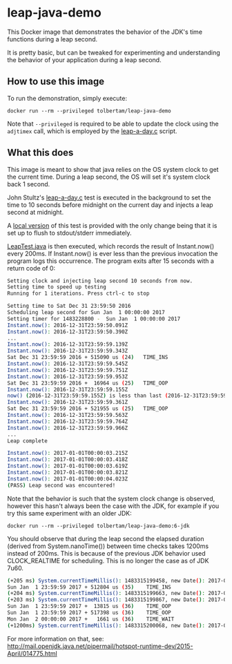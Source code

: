 # leap-java-demo

This Docker image that demonstrates the behavior of the JDK's time functions during a leap second.

It is pretty basic, but can be tweaked for experimenting and understanding the behavior of your application during a leap second.

## How to use this image

To run the demonstration, simply execute:

```
docker run --rm --privileged tolbertam/leap-java-demo
```

Note that `--privileged` is required to be able to update the clock using the `adjtimex` call, which is employed by the [leap-a-day.c][leap-a-day] script.

## What this does

This image is meant to show that java relies on the OS system clock to get the current time.  During a leap second, the OS will set it's system clock back 1 second.

John Stultz's [leap-a-day.c][leap-a-day] test is executed in the background to set the time to 10 seconds before midnight on the current day and injects a leap second at midnight.

A [local version](/leap-a-day.c#L188-L190) of this test is provided with the only change being that it is set up to flush to stdout/stderr immediately.

[LeapTest.java](/LeapTest.java) is then executed, which records the result of Instant.now() every 200ms.  If Instant.now() is ever less than the previous invocation the program logs this occurrence.  The program exits after 15 seconds with a return code of 0:

```sh
Setting clock and injecting leap second 10 seconds from now.
Setting time to speed up testing
Running for 1 iterations. Press ctrl-c to stop

Setting time to Sat Dec 31 23:59:50 2016
Scheduling leap second for Sun Jan  1 00:00:00 2017
Setting timer for 1483228800 -  Sun Jan  1 00:00:00 2017
Instant.now(): 2016-12-31T23:59:50.091Z
Instant.now(): 2016-12-31T23:59:50.390Z
...
Instant.now(): 2016-12-31T23:59:59.139Z
Instant.now(): 2016-12-31T23:59:59.343Z
Sat Dec 31 23:59:59 2016 + 515090 us (24)   TIME_INS
Instant.now(): 2016-12-31T23:59:59.545Z
Instant.now(): 2016-12-31T23:59:59.751Z
Instant.now(): 2016-12-31T23:59:59.953Z
Sat Dec 31 23:59:59 2016 +  16964 us (25)   TIME_OOP
Instant.now(): 2016-12-31T23:59:59.155Z
now() (2016-12-31T23:59:59.155Z) is less than last (2016-12-31T23:59:59.953Z), leap second must have been encountered. <--
Instant.now(): 2016-12-31T23:59:59.361Z
Sat Dec 31 23:59:59 2016 + 521955 us (25)   TIME_OOP
Instant.now(): 2016-12-31T23:59:59.563Z
Instant.now(): 2016-12-31T23:59:59.764Z
Instant.now(): 2016-12-31T23:59:59.966Z
...
Leap complete

Instant.now(): 2017-01-01T00:00:03.215Z
Instant.now(): 2017-01-01T00:00:03.418Z
Instant.now(): 2017-01-01T00:00:03.619Z
Instant.now(): 2017-01-01T00:00:03.821Z
Instant.now(): 2017-01-01T00:00:04.023Z
(PASS) Leap second was encountered!
```

Note that the behavior is such that the system clock change is observed, however this hasn't always been the case with the JDK, for example if you try this same experiment with an older JDK:

```
docker run --rm --privileged tolbertam/leap-java-demo:6-jdk
```

You should observe that during the leap second the elapsed duration (derived from System.nanoTime()) between time checks takes 1200ms instead of 200ms.  This is because of the previous JDK behavior used CLOCK\_REALTIME for scheduling.  This is no longer the case as of JDK 7u60.

```sh
(+205 ms) System.currentTimeMillis(): 1483315199458, new Date(): 2017-01-01 23:59:59,458
Sun Jan  1 23:59:59 2017 + 512804 us (35)    TIME_INS
(+204 ms) System.currentTimeMillis(): 1483315199663, new Date(): 2017-01-01 23:59:59,663
(+203 ms) System.currentTimeMillis(): 1483315199867, new Date(): 2017-01-01 23:59:59,867
Sun Jan  1 23:59:59 2017 +  13815 us (36)    TIME_OOP
Sun Jan  1 23:59:59 2017 + 517398 us (36)    TIME_OOP
Mon Jan  2 00:00:00 2017 +   1661 us (36)    TIME_WAIT
(+1200ms) System.currentTimeMillis(): 1483315200068, new Date(): 2017-01-02 00:00:00,068
```

For more information on that, see: http://mail.openjdk.java.net/pipermail/hotspot-runtime-dev/2015-April/014775.html

[leap-a-day]: https://github.com/johnstultz-work/timetests/blob/master/leap-a-day.c

